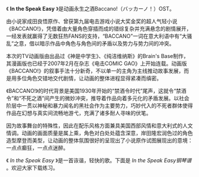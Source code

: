 

《 **In the Speak Easy** 》是动画永生之酒Baccano!（バッカーノ！）OST。

由小说家成田良悟原作、曾获第九届电击游戏小说大奖金奖的超人气轻小说《BACCANO!》，凭借着由大量角色穿插而成的错综复杂并充满悬念的剧情展开，一经发表就赢得了无数狂热FANS的支持，“BACCANO”一词在意大利语中有“大骚乱”之意，借以暗示作品中角色与角色间的矛盾以及势力与势力间的冲突。

本次的TV动画版由出品过《神是中学生》、《纯洁维纳斯》的Brain's Base制作，其漫画版也已经于2007年2月在杂志《电击COMIC
GAO》上开始连载。动画版《BACCANO!》的叙事手法十分新奇，不以单一的主角为主线推动故事发展，而是用多位角色交错地交代剧情，让动画的整体进程显得紧凑而缜密。

《BACCANO!》的时代背景是美国1930年开始的“禁酒令时代”尾声，这就令“禁酒令”和“不死之酒”间产生的微妙冲突，推导着作品向着多元化的矛盾发展。以社会阶层中一贯以神秘和暴力闻名的黑社会作为主要势力，巧妙代入的不死者群体使得作品在幻想与真实间流畅地游弋，充满了诸多耐人寻味的伏笔。

因为故事舞台的特殊性，因此在配乐风格方面兼具美国西部风情和意大利式的人文情调。动画的画面质量是属上乘，角色对白处处蕴含深意，岸田隆宏润色过的角色造型摩登而美型，让动画的整体氛围很好的呈现出了小说原作试图展现出的意境：一点点癫狂，一点点迷醉。

《 _In the Speak Easy_ 》是一首诙谐，轻快的歌。下面是 _In the Speak Easy钢琴谱_ 。欢迎大家下载练习。

